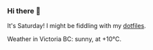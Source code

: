 ### Hi there :wave:

It's Saturday! I might be fiddling with my [dotfiles](https://github.com/bewuethr/dotfiles).

Weather in Victoria BC: sunny, at +10°C.
